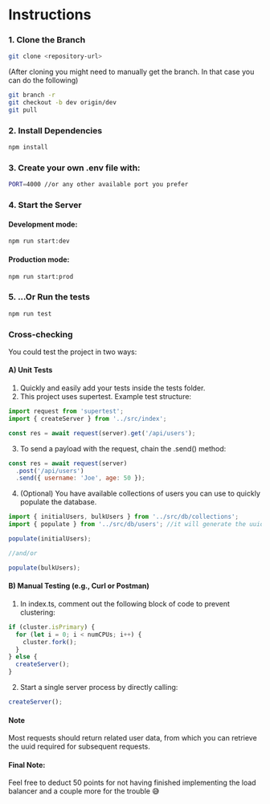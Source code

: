 # Instructions

### 1. Clone the Branch

```bash
git clone <repository-url>
```
(After cloning you might need to manually get the branch. In that case you can do the following)
```bash
git branch -r
git checkout -b dev origin/dev
git pull
```

### 2. Install Dependencies

```bash
npm install
```

### 3. Create your own .env file with:
```bash
PORT=4000 //or any other available port you prefer
```

### 4. Start the Server
#### Development mode:
```bash
npm run start:dev
```

#### Production mode:
```bash
npm run start:prod
```

### 5. ...Or Run the tests
```bash
npm run test
```

### Cross-checking
You could test the project in two ways:

#### A) Unit Tests
1. Quickly and easily add your tests inside the tests folder.
2. This project uses supertest. Example test structure:

```javascript
import request from 'supertest';
import { createServer } from '../src/index';

const res = await request(server).get('/api/users');
```

3. To send a payload with the request, chain the .send() method:

```javascript
const res = await request(server)
  .post('/api/users')
  .send({ username: 'Joe', age: 50 });
```

4. (Optional) You have available collections of users you can use to quickly populate the database.

```javascript
import { initialUsers, bulkUsers } from '../src/db/collections';
import { populate } from '../src/db/users'; //it will generate the uuid's and add the users to the database

populate(initialUsers);

//and/or

populate(bulkUsers);
```

#### B) Manual Testing (e.g., Curl or Postman)

1. In index.ts, comment out the following block of code to prevent clustering:

```javascript
if (cluster.isPrimary) {
  for (let i = 0; i < numCPUs; i++) {
    cluster.fork();
  }
} else {
  createServer();
}
```

2. Start a single server process by directly calling:

```javascript
createServer();
```

#### Note

Most requests should return related user data, from which you can retrieve the uuid required for subsequent requests.


#### Final Note:

Feel free to deduct 50 points for not having finished implementing the load balancer and a couple more for the trouble 😅
